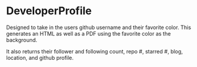 # DeveloperProfile

Designed to take in the users github username and their favorite color. This generates an HTML as well as a PDF using the favorite color as the background.

It also returns their follower and following count, repo #, starred #, blog, location, and github profile.
